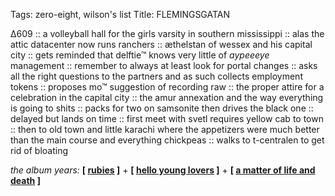 Tags: zero-eight, wilson's list
Title: FLEMINGSGATAN
  
∆609 :: a volleyball hall for the girls varsity in southern mississippi :: alas the attic datacenter now runs ranchers :: æthelstan of wessex and his capital city :: gets reminded that delftie™ knows very little of _aypeeeye_ management :: remember to always at least look for portal changes :: asks all the right questions to the partners and as such collects employment tokens :: proposes mo™ suggestion of recording raw :: the proper attire for a celebration in the capital city :: the amur annexation and the way everything is going to shits ::  packs for two on samsonite then drives the black one :: delayed but lands on time :: first meet with svetl requires yellow cab to town :: then to old town and little karachi where the appetizers were much better than the main course and everything chickpeas :: walks to t-centralen to get rid of bloating  
  
_the album years:_ **[ [rubies](https://rateyourmusic.com/release/album/destroyer/destroyers-rubies/) ]** + **[ [hello young lovers](https://rateyourmusic.com/release/album/sparks/hello-young-lovers/) ]** + **[ [a matter of life and death](https://rateyourmusic.com/release/album/iron-maiden/a-matter-of-life-and-death/) ]**   
